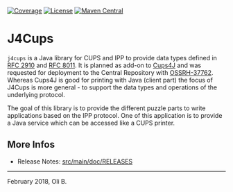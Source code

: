 [![Coverage](https://sonarcloud.io/api/project_badges/measure?project=de.javatux%3Aj4cups&metric=coverage)](https://sonarcloud.io/dashboard?id=de.javatux%3Aj4cups)
[![License](https://img.shields.io/badge/License-Apache%202.0-blue.svg)](http://www.apache.org/licenses/LICENSE-2.0.html)
[![Maven Central](https://maven-badges.herokuapp.com/maven-central/de.javatux/j4cups/badge.svg)](https://maven-badges.herokuapp.com/maven-central/de.javatux/j4cups)

# J4Cups

`j4cups` is a Java library for CUPS and IPP to provide data types defined in [RFC 2910](https://tools.ietf.org/html/rfc2910) and [RFC 8011](https://tools.ietf.org/html/rfc8011).
It is planned as add-on to [Cups4J](http://cups4j.org/) and was requested for deployment to the Central Repository with [OSSRH-37762](https://issues.sonatype.org/browse/OSSRH-37762).
Whereas Cups4J is good for printing with Java (client part) the focus of J4Cups is more general - to support the data types and operations of the underlying protocol.

The goal of this library is to provide the different puzzle parts to write applications based on the IPP protocol.
One of this application is to provide a Java service which can be accessed like a CUPS printer.

## More Infos

* Release Notes: [src/main/doc/RELEASES](src/main/doc/RELEASES.adoc)

---
February 2018,
Oli B.
